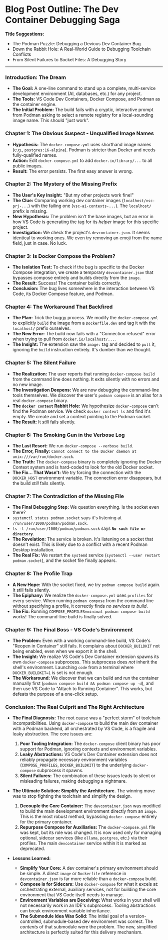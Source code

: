 # Blog Post Outline: The Dev Container Debugging Saga

**Title Suggestions:**

- The Podman Puzzle: Debugging a Devious Dev Container Bug
- Down the Rabbit Hole: A Real-World Guide to Debugging Toolchain Conflicts
- From Silent Failures to Socket Files: A Debugging Story

---

### Introduction: The Dream

- **The Goal:** A one-line command to stand up a complete, multi-service development environment (AI, databases, etc.) for any project.
- **The Tools:** VS Code Dev Containers, Docker Compose, and Podman as the container engine.
- **The Initial Problem:** The build fails with a cryptic, interactive prompt from Podman asking to select a remote registry for a local-sounding image name. This should "just work".

### Chapter 1: The Obvious Suspect - Unqualified Image Names

- **Hypothesis:** The `docker-compose.yml` uses shorthand image names (e.g., `postgres:16-alpine`). Podman is stricter than Docker and needs fully-qualified names.
- **Action:** Edit `docker-compose.yml` to add `docker.io/library/...` to all public images.
- **Result:** The error persists. The first easy answer is wrong.

### Chapter 2: The Mystery of the Missing Prefix

- **The User's Key Insight:** "But my other projects work fine!"
- **The Clue:** Comparing working dev container images (`localhost/vsc-prj-...`) with the failing one (`vsc-ai-contexts-...`). The `localhost/` prefix is missing.
- **New Hypothesis:** The problem isn't the base images, but an error in how VS Code is generating the tag for its _helper_ image for this specific project.
- **Investigation:** We check the project's `devcontainer.json`. It seems identical to working ones. We even try removing an emoji from the name field, just in case. No luck.

### Chapter 3: Is Docker Compose the Problem?

- **The Isolation Test:** To check if the bug is specific to the Docker Compose integration, we create a temporary `devcontainer.json` that bypasses compose entirely and builds directly from the `image`.
- **The Result:** Success! The container builds correctly.
- **Conclusion:** The bug lives somewhere in the interaction between VS Code, its Docker Compose feature, and Podman.

### Chapter 4: The Workaround That Backfired

- **The Plan:** Trick the buggy process. We modify the `docker-compose.yml` to explicitly `build` the image from a `Dockerfile.dev` and tag it with the `localhost/` prefix ourselves.
- **The New Error:** The build now fails with a "Connection refused" error when trying to pull from `docker.io/localhost/...`.
- **The Insight:** The extension saw the `image:` tag and decided to `pull` it, ignoring the `build` instruction entirely. It's dumber than we thought.

### Chapter 5: The Silent Failure

- **The Realization:** The user reports that running `docker-compose build` from the command line does nothing. It exits silently with no errors and no new image.
- **The Investigation Deepens:** We are now debugging the command-line tools themselves. We discover the user's `podman compose` is an alias for a real `docker-compose` binary.
- **The `docker context` Rabbit Hole:** We hypothesize `docker-compose` can't find the Podman service. We check `docker context ls` and find it's empty. We create and set a context pointing to the Podman socket.
- **The Result:** It _still_ fails silently.

### Chapter 6: The Smoking Gun in the Verbose Log

- **The Last Resort:** We run `docker-compose --verbose build`.
- **The Error, Finally:** `Cannot connect to the Docker daemon at unix:///var/run/docker.sock`.
- **The Truth:** The `docker-compose` binary is completely ignoring the Docker Context system and is hard-coded to look for the old Docker socket.
- **The Fix... That Wasn't:** We try forcing the connection with the `DOCKER_HOST` environment variable. The connection error disappears, but the build _still_ fails silently.

### Chapter 7: The Contradiction of the Missing File

- **The Final Debugging Step:** We question everything. Is the socket even there?
- `systemctl status podman.socket` says it's listening at `/run/user/1000/podman/podman.sock`.
- `ls -l /run/user/1000/podman/podman.sock` says **`No such file or directory`**.
- **The Revelation:** The service is broken. It's listening on a socket that doesn't exist. This is likely due to a conflict with a recent Podman Desktop installation.
- **The Real Fix:** We restart the `systemd` service (`systemctl --user restart podman.socket`), and the socket file finally appears.

### Chapter 8: The Profile Trap

- **A New Hope:** With the socket fixed, we try `podman compose build` again. It still fails silently.
- **The Epiphany:** We realize the `docker-compose.yml` uses `profiles` for every service. When running `podman compose` from the command line without specifying a profile, it correctly finds _no services to build_.
- **The Fix:** Running `COMPOSE_PROFILES=minimal podman compose build` works! The command-line build is finally solved.

### Chapter 9: The Final Boss - VS Code's Environment

- **The Problem:** Even with a working command-line build, VS Code's "Reopen in Container" still fails. It complains about `DOCKER_BUILDKIT` not being enabled, even when we export it in the shell.
- **The Insight:** We realize VS Code's Dev Container extension spawns its own `docker-compose` subprocess. This subprocess does _not_ inherit the shell's environment. Launching `code` from a terminal where `DOCKER_BUILDKIT=1` is set is not enough.
- **The Workaround:** We discover that we can build and run the container manually first (`podman compose build && podman compose up -d`), and then use VS Code to "Attach to Running Container". This works, but defeats the purpose of a one-click setup.

### Conclusion: The Real Culprit and The Right Architecture

- **The Final Diagnosis:** The root cause was a "perfect storm" of toolchain incompatibilities. Using `docker-compose` to build the main dev container with a Podman backend, all orchestrated by VS Code, is a fragile and leaky abstraction. The core issues are:

  1.  **Poor Tooling Integration:** The `docker-compose` client binary has poor support for Podman, ignoring contexts and environment variables.
  2.  **Leaky Abstractions:** VS Code's Dev Container extension does not reliably propagate necessary environment variables (`COMPOSE_PROFILES`, `DOCKER_BUILDKIT`) to the underlying `docker-compose` subprocess it spawns.
  3.  **Silent Failures:** The combination of these issues leads to silent or misleading failures, making debugging a nightmare.

- **The Ultimate Solution: Simplify the Architecture.** The winning move was to stop fighting the toolchain and simplify the design.

  1.  **Decouple the Core Container:** The `devcontainer.json` was modified to build the main development environment directly from an `image`. This is the most robust method, bypassing `docker-compose` entirely for the primary container.
  2.  **Repurpose Compose for Auxiliaries:** The `docker-compose.yml` file was kept, but its role was changed. It is now used only for managing optional, sidecar services (like `ollama`, `postgres`, etc.) via their profiles. The main `devcontainer` service within it is marked as deprecated.

- **Lessons Learned:**
  - **Simplify Your Core:** A dev container's primary environment should be simple. A direct `image` or `Dockerfile` reference in `devcontainer.json` is far more reliable than a `docker-compose` build.
  - **Compose is for Sidecars:** Use `docker-compose` for what it excels at: orchestrating external, auxiliary services, not for building the core environment that VS Code itself needs to manage.
  - **Environment Variables are Deceiving:** What works in your shell will not necessarily work in an IDE's subprocess. Tooling abstractions can break environment variable inheritance.
  - **The Submodule Idea Was Solid:** The initial goal of a version-controlled, submodule-based dev environment was correct. The _contents_ of that submodule were the problem. The new, simplified architecture is perfectly suited for this delivery mechanism.
